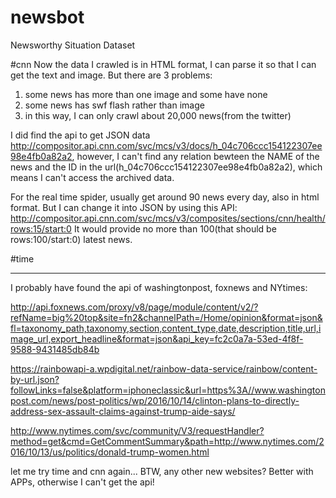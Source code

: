 # newsbot
Newsworthy Situation Dataset

#cnn
Now the data I crawled is in HTML format, I can parse it so that I can get the text and image. But there are 3 problems:

1. some news has more than one image and some have none 
2. some news has swf flash rather than image
3. in this way, I can only crawl about 20,000 news(from the twitter)

I did find the api to get JSON data http://compositor.api.cnn.com/svc/mcs/v3/docs/h_04c706ccc154122307ee98e4fb0a82a2, however, I can't find any relation bewteen the NAME of the news and the ID in the url(h_04c706ccc154122307ee98e4fb0a82a2), which means I can't access the archived data.

For the real time spider, usually get around 90 news every day, also in html format. But I can change it into JSON by using this API:
http://compositor.api.cnn.com/svc/mcs/v3/composites/sections/cnn/health/rows:15/start:0 It would provide no more than 100(that should be rows:100/start:0) latest news.

#time


---
I probably have found the api of washingtonpost, foxnews and NYtimes:

http://api.foxnews.com/proxy/v8/page/module/content/v2/?refName=big%20top&site=fn2&channelPath=/Home/opinion&format=json&fl=taxonomy_path,taxonomy,section,content_type,date,description,title,url,image_url,export_headline&format=json&api_key=fc2c0a7a-53ed-4f8f-9588-9431485db84b

https://rainbowapi-a.wpdigital.net/rainbow-data-service/rainbow/content-by-url.json?followLinks=false&platform=iphoneclassic&url=https%3A//www.washingtonpost.com/news/post-politics/wp/2016/10/14/clinton-plans-to-directly-address-sex-assault-claims-against-trump-aide-says/

http://www.nytimes.com/svc/community/V3/requestHandler?method=get&cmd=GetCommentSummary&path=http://www.nytimes.com/2016/10/13/us/politics/donald-trump-women.html


let me try time and cnn again...
BTW, any other new websites? Better with APPs, otherwise I can't get the api!
